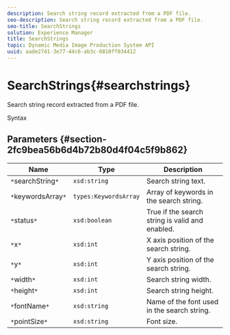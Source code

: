 ```yaml
---
description: Search string record extracted from a PDF file.
seo-description: Search string record extracted from a PDF file.
seo-title: SearchStrings
solution: Experience Manager
title: SearchStrings
topic: Dynamic Media Image Production System API
uuid: aade2741-3e77-44c6-ab3c-0810ff034412
---
```


# SearchStrings{#searchstrings}

Search string record extracted from a PDF file.

 Syntax 

## Parameters {#section-2fc9bea56b6d4b72b80d4f04c5f9b862}

|  Name  | Type  | Description  |
|---|---|---|
|  `*`searchString`*`  | `xsd:string`  | Search string text.  |
|  `*`keywordsArray`*`  | `types:KeywordsArray`  | Array of keywords in the search string.  |
|  `*`status`*`  | `xsd:boolean`  | True if the search string is valid and enabled.  |
|  `*`x`*`  | `xsd:int`  | X axis position of the search string.  |
|  `*`y`*`  | `xsd:int`  | Y axis position of the search string.  |
|  `*`width`*`  | `xsd:int`  | Search string width.  |
|  `*`height`*`  | `xsd:int`  | Search string height.  |
|  `*`fontName`*`  | `xsd:string`  | Name of the font used in the search string.  |
|  `*`pointSize`*`  | `xsd:string`  | Font size.  |


